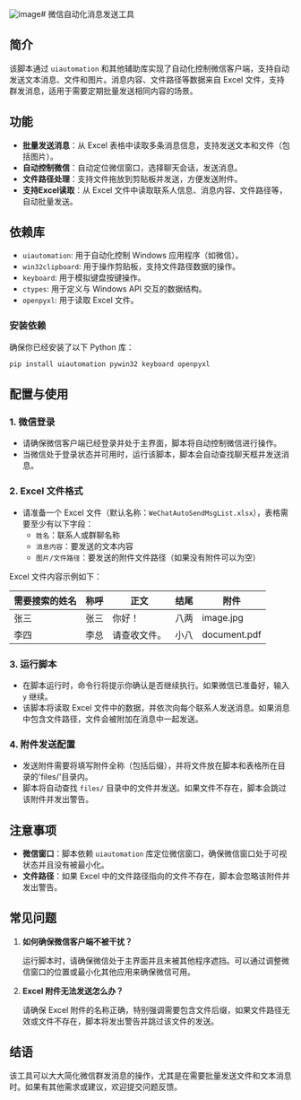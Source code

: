 ![image](https://github.com/user-attachments/assets/daa23ca3-85d4-4dab-9fd2-4fca04c31d9b)# 微信自动化消息发送工具

## 简介

该脚本通过 `uiautomation` 和其他辅助库实现了自动化控制微信客户端，支持自动发送文本消息、文件和图片。消息内容、文件路径等数据来自 Excel 文件，支持群发消息，适用于需要定期批量发送相同内容的场景。

## 功能

- **批量发送消息**：从 Excel 表格中读取多条消息信息，支持发送文本和文件（包括图片）。
- **自动控制微信**：自动定位微信窗口，选择聊天会话，发送消息。
- **文件路径处理**：支持文件拖放到剪贴板并发送，方便发送附件。
- **支持Excel读取**：从 Excel 文件中读取联系人信息、消息内容、文件路径等，自动批量发送。

## 依赖库

- `uiautomation`: 用于自动化控制 Windows 应用程序（如微信）。
- `win32clipboard`: 用于操作剪贴板，支持文件路径数据的操作。
- `keyboard`: 用于模拟键盘按键操作。
- `ctypes`: 用于定义与 Windows API 交互的数据结构。
- `openpyxl`: 用于读取 Excel 文件。

### 安装依赖

确保你已经安装了以下 Python 库：

```bash
pip install uiautomation pywin32 keyboard openpyxl
```

## 配置与使用

### 1. 微信登录

- 请确保微信客户端已经登录并处于主界面，脚本将自动控制微信进行操作。
- 当微信处于登录状态并可用时，运行该脚本，脚本会自动查找聊天框并发送消息。

### 2. Excel 文件格式

- 请准备一个 Excel 文件（默认名称：`WeChatAutoSendMsgList.xlsx`），表格需要至少有以下字段：
  - `姓名`：联系人或群聊名称
  - `消息内容`：要发送的文本内容
  - `图片/文件路径`：要发送的附件文件路径（如果没有附件可以为空）

Excel 文件内容示例如下：

| 需要搜索的姓名   | 称呼      | 正文      | 结尾      | 附件     |
| ------ | ------------- | ------------- | ------------- | ----------------- |
| 张三   | 张三 | 你好！  | 八两 | image.jpg   |
| 李四   | 李总 | 请查收文件。  | 小八 | document.pdf |

### 3. 运行脚本

- 在脚本运行时，命令行将提示你确认是否继续执行。如果微信已准备好，输入 `y` 继续。
- 该脚本将读取 Excel 文件中的数据，并依次向每个联系人发送消息。如果消息中包含文件路径，文件会被附加在消息中一起发送。

### 4. 附件发送配置

- 发送附件需要将填写附件全称（包括后缀），并将文件放在脚本和表格所在目录的'files/'目录内。
- 脚本将自动查找 `files/` 目录中的文件并发送。如果文件不存在，脚本会跳过该附件并发出警告。

## 注意事项

- **微信窗口**：脚本依赖 `uiautomation` 库定位微信窗口，确保微信窗口处于可视状态并且没有被最小化。
- **文件路径**：如果 Excel 中的文件路径指向的文件不存在，脚本会忽略该附件并发出警告。

## 常见问题

1. **如何确保微信客户端不被干扰？**

   运行脚本时，请确保微信处于主界面并且未被其他程序遮挡。可以通过调整微信窗口的位置或最小化其他应用来确保微信可用。

2. **Excel 附件无法发送怎么办？**

   请确保 Excel 附件的名称正确，特别强调需要包含文件后缀，如果文件路径无效或文件不存在，脚本将发出警告并跳过该文件的发送。

## 结语

该工具可以大大简化微信群发消息的操作，尤其是在需要批量发送文件和文本消息时。如果有其他需求或建议，欢迎提交问题反馈。
